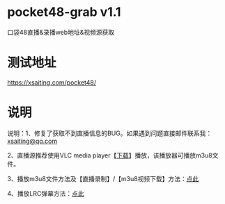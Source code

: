 # pocket48-grab v1.1
口袋48直播&amp;录播web地址&amp;视频源获取

# 测试地址
https://xsaiting.com/pocket48/

# 说明
说明：1、修复了获取不到直播信息的BUG。如果遇到问题直接邮件联系我：xsaiting@qq.com

2、直播源推荐使用VLC media player【[下载](http://www.videolan.org/)】播放，该播放器可播放m3u8文件。

3、播放m3u8文件方法及【直播录制】/【m3u8视频下载】方法：[点此](https://github.com/xsaiting/pocket48-grab/wiki/%E5%A6%82%E4%BD%95%E7%94%A8VLC%E6%89%93%E5%BC%80m3u8%E6%96%87%E4%BB%B6%E5%B9%B6%E4%B8%8B%E8%BD%BD%EF%BC%88%E5%BD%95%E5%88%B6%EF%BC%89%3F%5B%E5%90%8C%E6%A0%B7%E9%80%82%E7%94%A8%E4%BA%8E%E7%9B%B4%E6%92%AD%E5%BD%95%E5%88%B6%5D)

4、播放LRC弹幕方法：[点此](https://github.com/xsaiting/pocket48-grab/wiki/%E5%A6%82%E4%BD%95%E6%92%AD%E6%94%BE%E5%BD%95%E6%92%AD%E8%A7%86%E9%A2%91-%E5%BC%B9%E5%B9%95%EF%BC%9F)
